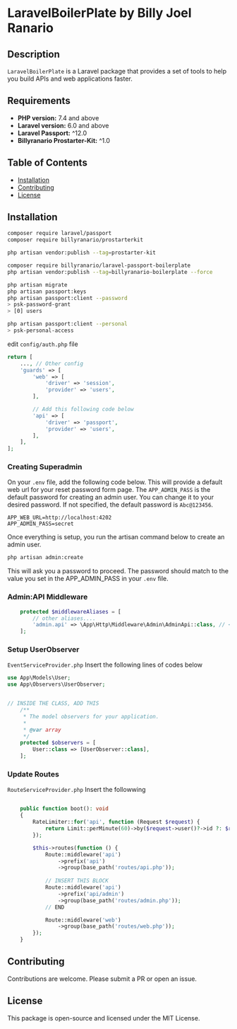 # LaravelBoilerPlate by Billy Joel Ranario

## Description

`LaravelBoilerPlate` is a Laravel package that provides a set of tools to help you build APIs and web applications faster.

## Requirements

- **PHP version:** 7.4 and above
- **Laravel version:** 6.0 and above 
- **Laravel Passport:** ^12.0
- **Billyranario Prostarter-Kit:** ^1.0

## Table of Contents

- [Installation](#installation)
- [Contributing](#contributing)
- [License](#license)

## Installation

```bash
composer require laravel/passport
composer require billyranario/prostarterkit

php artisan vendor:publish --tag=prostarter-kit

composer require billyranario/laravel-passport-boilerplate
php artisan vendor:publish --tag=billyranario-boilerplate --force

php artisan migrate
php artisan passport:keys
php artisan passport:client --password
> psk-password-grant
> [0] users

php artisan passport:client --personal
> psk-personal-access
```



edit `config/auth.php` file
```php 
return [
    ..., // Other config
    'guards' => [
        'web' => [
            'driver' => 'session',
            'provider' => 'users',
        ],

        // Add this following code below
        'api' => [
            'driver' => 'passport',
            'provider' => 'users',
        ],
    ],
];
```

### Creating Superadmin
On your `.env` file, add the following code below. This will provide a default web url for your reset password form page.
The `APP_ADMIN_PASS` is the default password for creating an admin user. You can change it to your desired password. 
If not specified, the default password is `Abc@123456`.
```env
APP_WEB_URL=http://localhost:4202
APP_ADMIN_PASS=secret
```

Once everything is setup, you run the artisan command below to create an admin user.
```bash
php artisan admin:create
```
This will ask you a password to proceed. The password should match to the value you set in the APP_ADMIN_PASS in your `.env` file.


### Admin:API Middleware
```php
    protected $middlewareAliases = [
        // other aliases....
        'admin.api' => \App\Http\Middleware\Admin\AdminApi::class, // <- Insert this line
    ];
```


### Setup UserObserver

`EventServiceProvider.php` Insert the following lines of codes below
```php
use App\Models\User;
use App\Observers\UserObserver;


// INSIDE THE CLASS, ADD THIS
    /**
     * The model observers for your application.
     *
     * @var array
     */
    protected $observers = [
        User::class => [UserObserver::class],
    ];
```

### Update Routes

`RouteServiceProvider.php` Insert the followwing
```php

    public function boot(): void
    {
        RateLimiter::for('api', function (Request $request) {
            return Limit::perMinute(60)->by($request->user()?->id ?: $request->ip());
        });

        $this->routes(function () {
            Route::middleware('api')
                ->prefix('api')
                ->group(base_path('routes/api.php'));
            
            // INSERT THIS BLOCK
            Route::middleware('api')
                ->prefix('api/admin')
                ->group(base_path('routes/admin.php'));
            // END

            Route::middleware('web')
                ->group(base_path('routes/web.php'));
        });
    }
```



## Contributing

Contributions are welcome. Please submit a PR or open an issue.

## License

This package is open-source and licensed under the MIT License.

